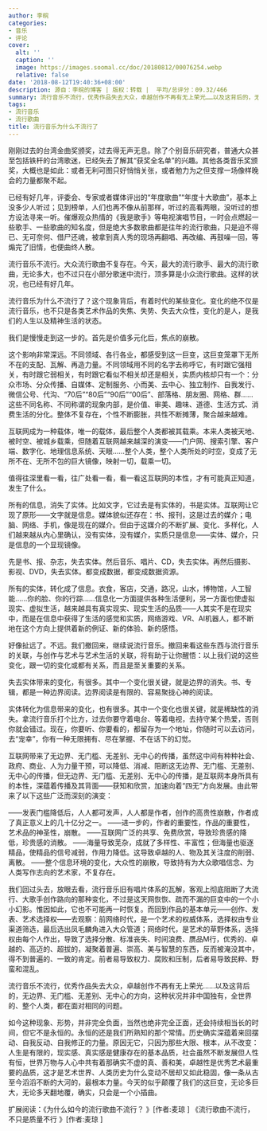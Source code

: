 ```yaml
---
author: 李皖
categories:
- 音乐
- 评论
cover:
  alt: ''
  caption: ''
  image: https://images.soomal.cc/doc/20180812/00076254.webp
  relative: false
date: '2018-08-12T19:40:36+08:00'
description: 源自：李皖的博客 | 版权：转载 |  平均/总评分：09.32/466
summary: 流行音乐不流行，优秀作品失去大众，卓越创作不再有无上荣光……以及这背后的，无边界、无门槛、无差别、无中心的方向，这种状况并非中国独有，全世界的、整个人类，都在面对相同的问题。
tags:
- 流行音乐
- 流行歌曲
title: 流行音乐为什么不流行了
---
```


刚刚过去的台湾金曲奖颁奖，过去得无声无息。除了个别音乐研究者，普通大众甚至包括铁杆的台湾歌迷，已经失去了解其“获奖全名单”的兴趣。其他各类音乐奖颁奖，大概也是如此：或者无利可图只好悄悄关张，或者勉力为之但支撑一场像样晚会的力量都聚不起。

已经有好几年，评委会、专家或者媒体评出的“年度歌曲”“年度十大歌曲”，基本上没多少人听过；见到榜单，人们也再不像从前那样，听过的高看两眼，没听过的想方设法寻来一听。催爆观众热情的《我是歌手》等电视演唱节目，一时会点燃起一些歌手、一些歌曲的知名度，但是绝大多数歌曲都是往年的流行歌曲，只是迫不得已、无可奈何、借尸还魂，被拿到真人秀的现场再翻唱、再改编、再鼓噪一回，等煽完了旧情，也便曲终人散。

流行音乐不流行。大众流行歌曲不复存在。今天，最大的流行歌手、最大的流行歌曲，无论多大，也不过只在小部分歌迷中流行，顶多算是小众流行歌曲。这样的状况，也已经有好几年。

流行音乐为什么不流行了？这个现象背后，有着时代的某些变化。变化的绝不仅是流行音乐，也不只是各类艺术作品的失焦、失势、失去大众性，变化的是人，是我们的人生以及精神生活的状态。

我们是慢慢走到这一步的。首先是价值多元化后，焦点的崩散。

这个影响非常深远。不同领域、各行各业，都感受到这一巨变，这巨变笼罩下无所不在的支配、瓦解、再造力量。不同领域用不同的名字去称呼它，有时跟它强相关，有时跟它弱相关，有时跟它看似不相关却还是相关，实质内核却只有一个：分众市场、分众传播、自媒体、定制服务、小而美、去中心、独立制作、自我发行、微信公号、代沟、“70后”“80后”“90后”“00后”、部落格、朋友圈、网格、群……这些不同名称、不同称谓的现象内部，是价值、审美、趣味、道德、生活方式、消费生活的分化。整体不复存在，个性不断膨胀，共性不断摊薄，聚合越来越难。

互联网成为一种载体，唯一的载体，最后整个人类都被其载乘。本来人类被天地、被时空、被城乡载乘，但随着互联网越来越深的演变――门户网、搜索引擎、客户端、数字化、地理信息系统、天眼……整个人类，整个人类所处的时空，变成了无所不在、无所不包的巨大镜像，映射一切，载乘一切。

值得往深里看一看，往广处看一看，看一看这互联网的本性，才有可能真正知道，发生了什么。

所有的信息，消失了实体。比如文字，它过去是有实体的，书是实体。互联网让它现了原形――文字就是信息。媒体貌似还存在：书、报刊，这是过去的媒介；电脑、网络、手机，像是现在的媒介。但由于这媒介的不断扩展、变化、多样化，人们越来越从内心里确认，没有实体，没有媒介，实质只是信息――实体、媒介，只是信息的一个显现镜像。

先是书、报、杂志，失去实体。然后音乐、唱片、CD，失去实体。再然后摄影、影视、DVD，失去实体。都变成数据，都变成数据资源。

所有的实体，转化成了信息。衣食，客店，交通，路况，山水，博物馆，人工智能……你的脸、你的行踪……信息化一方面提供各种生活便利，另一方面也使虚拟现实、虚拟生活，越来越具有真实现实、现实生活的品质――人其实不是在现实中，而是在信息中获得了生活的感觉和实质，网络游戏、VR、AI机器人，都不断地在这个方向上提供着新的例证、新的体验、新的感悟。

好像扯远了。不远。我们撤回来，继续说流行音乐。撤回来看这些东西与流行音乐的关联，与创作与艺术与艺术生活的关联，将有助于让你醒悟：以上我们说的这些变化，跟一切的变化或都有关系，而且是至关重要的关系。

失去实体带来的变化，有很多。其中一个变化很关键，就是边界的消失。书、专辑，都是一种边界阅读。边界阅读是有限的、容易聚拢心神的阅读。

实体转化为信息带来的变化，也有很多。其中一个变化也很关键，就是稀缺性的消失。拿流行音乐打个比方，过去你要守着电台、等着电视，去持守某个热爱，否则你就会错过。现在，你要听、你要看的，都留存为一个地址，你随时可以去访问，去“宠幸”，你有一种无限拥有、尽在掌握、不在话下的幻觉。

互联网带来了无边界、无门槛、无差别、无中心的传播，虽然这中间有种种社会、政府、商业、人为力量干预，可以降低、消减、阻断这无边界、无门槛、无差别、无中心的传播，但无边界、无门槛、无差别、无中心的传播，是互联网本身所具有的本性，深蕴着传播及其背面――获知和欣赏，加速向着“四无”方向发展。由此带来了以下这些广泛而深刻的演变：

――发表门槛降低后，人人都可发声，人人都是作者，创作的高贵性崩散，作者成了真正意义上的几十亿分之一。
――进一步的，作者的重要性，作品的重要性，艺术品的神圣性，崩散。
――互联网广泛的共享、免费欣赏，导致珍贵感的降低，珍贵感的消散。
――海量导致芜杂，成就了多样性、丰富性；但海量也驱逐精品，使精品的信号减弱，作用力降低。这导致卓越的人、物及其关注度的削弱、离散。
――整个信息环境的变化，大众性的崩散，导致持有为大众歌唱信念、为人类写作志向的艺术家，不复存在。

我们回过头去，放眼去看，流行音乐旧有唱片体系的瓦解，客观上彻底阻断了大流行、大歌手创作路向的那种变化，不过是这天网恢恢、疏而不漏的巨变中的一个小小幻影。惟因如此，它也不可能再一时恢复。而回到作品的基本单元――创作、发表、艺术选择权――去观察：前网络时代，是一个艺术的权威体系，选择权由专业渠道筛选，最后选出凤毛麟角进入大众管道；网络时代，是艺术的草野体系，选择权由每个人作出，导致了选择分散、标准丧失、时间浪费、赝品M行，优秀的、卓越的、高迈的、超拔的，凝聚着普遍、崇高、美与智慧的东西，反而被淹没其中，得不到普遍的、一致的肯定。前者易导致权力、腐败和压制，后者易导致民粹、野蛮和混乱。

流行音乐不流行，优秀作品失去大众，卓越创作不再有无上荣光……以及这背后的，无边界、无门槛、无差别、无中心的方向，这种状况并非中国独有，全世界的、整个人类，都在面对相同的问题。

如今这种现象、形势，并非完全负面，当然也绝非完全正面，还会持续相当长的时间，但它不是永恒的。永恒的还是我们所熟知的那个常情。历史确实深蕴着来回摆动、自我反动、自我修正的力量。原因无它，只因为那些大限、根本，从不改变：人生是有限的，现实感、真实感是健康存在的基本品质，社会虽然不断发展但人性有恒，世界万物与人心中共有着那确实不虚的真、善和美，卓越性是优秀艺术最重要的品质，这才是艺术世界、人类历史为什么变动不居却又如此稳固，像一条从古至今滔滔不断的大河的，最根本力量。今天的似乎颠覆了我们的这巨变，无论多巨大，无论多天翻地覆，确实，只会是一个小插曲。

扩展阅读：《为什么如今的流行歌曲不流行？ 》[作者:麦琼 ]
《流行歌曲不流行，不只是质量不行 》[作者:麦琼 ]